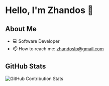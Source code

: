 # Hello, I'm Zhandos 👋

## About Me
- 💻 Software Developer
- 📫 How to reach me: zhandoslp@gmail.com

## GitHub Stats

 ![GitHub Contribution Stats](https://github-profile-summary-cards.vercel.app/api/cards/profile-details?username=toleubekov&theme=transparent)
 
<!-- ![GitHub Stats](https://github-readme-stats.vercel.app/api?username=toleubekov&show_icons=true&count_private=true&theme=transparent)



<!--
**toleubekov/toleubekov** is a ✨ _special_ ✨ repository because its `README.md` (this file) appears on your GitHub profile.

Here are some ideas to get you started:

- 🔭 I’m currently working on ...
- 🌱 I’m currently learning ...
- 👯 I’m looking to collaborate on ...
- 🤔 I’m looking for help with ...
- 💬 Ask me about ...
- 📫 How to reach me: ...
- 😄 Pronouns: ...
- ⚡ Fun fact: ...
-->
